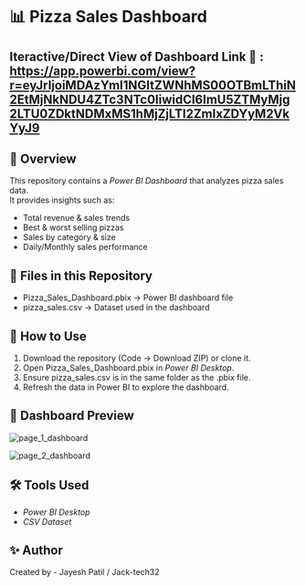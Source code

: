 # 📊 Pizza Sales Dashboard

## Iteractive/Direct View of Dashboard Link 🔗 : https://app.powerbi.com/view?r=eyJrIjoiMDAzYmI1NGItZWNhMS00OTBmLThiN2EtMjNkNDU4ZTc3NTc0IiwidCI6ImU5ZTMyMjg2LTU0ZDktNDMxMS1hMjZjLTI2ZmIxZDYyM2VkYyJ9 

## 📌 Overview
This repository contains a *Power BI Dashboard* that analyzes pizza sales data.  
It provides insights such as:
- Total revenue & sales trends  
- Best & worst selling pizzas  
- Sales by category & size  
- Daily/Monthly sales performance  

## 📂 Files in this Repository
- Pizza_Sales_Dashboard.pbix → Power BI dashboard file  
- pizza_sales.csv → Dataset used in the dashboard  

## 🚀 How to Use
1. Download the repository (Code → Download ZIP) or clone it.  
2. Open Pizza_Sales_Dashboard.pbix in *Power BI Desktop*.  
3. Ensure pizza_sales.csv is in the same folder as the .pbix file.  
4. Refresh the data in Power BI to explore the dashboard.  

## 📸 Dashboard Preview

![page_1_dashboard](https://github.com/user-attachments/assets/160cd0d3-f4b4-4d6b-9d78-8c8cbda204df)

![page_2_dashboard](https://github.com/user-attachments/assets/34ea0cf2-43b6-4488-8cd8-e77887abe42b)


## 🛠 Tools Used
- *Power BI Desktop*  
- *CSV Dataset*  

## ✨ Author
Created by - Jayesh Patil / Jack-tech32
